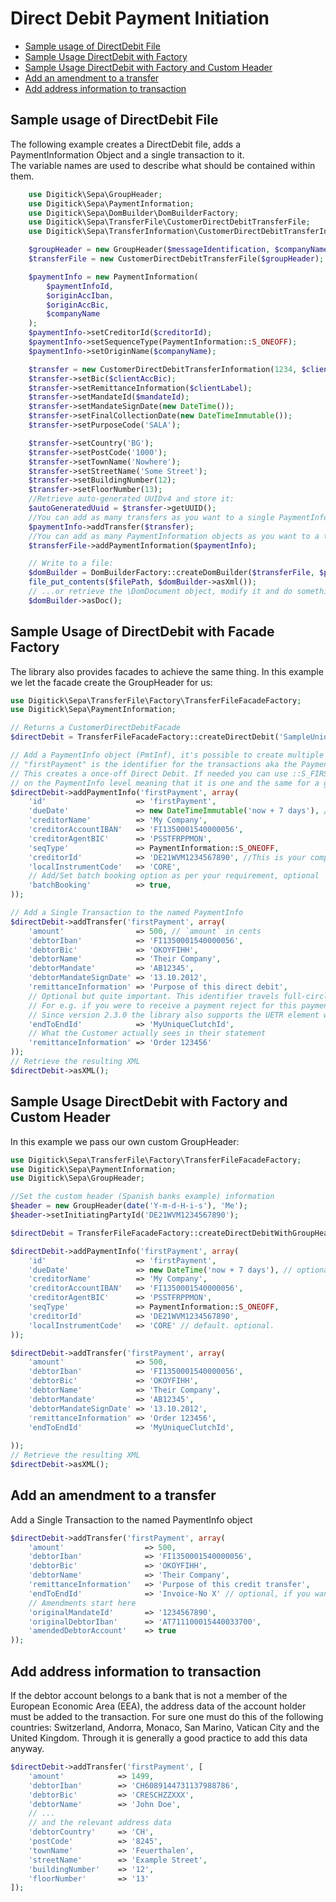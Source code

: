 Direct Debit Payment Initiation
===============================

* [Sample usage of DirectDebit File](sample-usage-of-directdebit-file)
* [Sample Usage DirectDebit with Factory](#sample-usage-directdebit-with-factory)
* [Sample Usage DirectDebit with Factory and Custom Header](#sample-usage-directdebit-with-factory-and-custom-header)
* [Add an amendment to a transfer](#add-an-amendment-to-a-transfer)
* [Add address information to transaction](#add-address-information-to-transaction)


Sample usage of DirectDebit File
-------------------------------------
The following example creates a DirectDebit file, adds a PaymentInformation Object and a single transaction to it.  
The variable names are used to describe what should be contained within them.

```php
    use Digitick\Sepa\GroupHeader;
    use Digitick\Sepa\PaymentInformation;
    use Digitick\Sepa\DomBuilder\DomBuilderFactory;
    use Digitick\Sepa\TransferFile\CustomerDirectDebitTransferFile;
    use Digitick\Sepa\TransferInformation\CustomerDirectDebitTransferInformation;

    $groupHeader = new GroupHeader($messageIdentification, $companyName);
    $transferFile = new CustomerDirectDebitTransferFile($groupHeader);

    $paymentInfo = new PaymentInformation(
        $paymentInfoId,
        $originAccIban,
        $originAccBic,
        $companyName
    );
    $paymentInfo->setCreditorId($creditorId);
    $paymentInfo->setSequenceType(PaymentInformation::S_ONEOFF);
    $paymentInfo->setOriginName($companyName);

    $transfer = new CustomerDirectDebitTransferInformation(1234, $clientAccIban, $clientName, $endToEndId);
    $transfer->setBic($clientAccBic);
    $transfer->setRemittanceInformation($clientLabel);
    $transfer->setMandateId($mandateId);
    $transfer->setMandateSignDate(new DateTime());
    $transfer->setFinalCollectionDate(new DateTimeImmutable());
    $transfer->setPurposeCode('SALA');

    $transfer->setCountry('BG');
    $transfer->setPostCode('1000');
    $transfer->setTownName('Nowhere');
    $transfer->setStreetName('Some Street');
    $transfer->setBuildingNumber(12);
    $transfer->setFloorNumber(13);
    //Retrieve auto-generated UUIDv4 and store it:
    $autoGeneratedUuid = $transfer->getUUID();
    //You can add as many transfers as you want to a single PaymentInformation object
    $paymentInfo->addTransfer($transfer);
    //You can add as many PaymentInformation objects as you want to a transfer file
    $transferFile->addPaymentInformation($paymentInfo);

    // Write to a file:
    $domBuilder = DomBuilderFactory::createDomBuilder($transferFile, $painFormat); //For e.g. 'pain.008.001.09'
    file_put_contents($filePath, $domBuilder->asXml());
    // ...or retrieve the \DomDocument object, modify it and do something else with it:
    $domBuilder->asDoc();
```

Sample Usage of DirectDebit with Facade Factory
-------------------------------------
The library also provides facades to achieve the same thing. In this example we let the facade create the GroupHeader for us:

```php
use Digitick\Sepa\TransferFile\Factory\TransferFileFacadeFactory;
use Digitick\Sepa\PaymentInformation;

// Returns a CustomerDirectDebitFacade
$directDebit = TransferFileFacadeFactory::createDirectDebit('SampleUniqueMsgId', 'SampleInitiatingPartyName', 'pain.008.001.09');

// Add a PaymentInfo object (PmtInf), it's possible to create multiple such objects in one ISO20022 file
// "firstPayment" is the identifier for the transactions aka the PaymentInfoId (PmtInfId)
// This creates a once-off Direct Debit. If needed you can use ::S_FIRST, ::S_RECURRING or ::S_FINAL respectively. Note that the sequence type is set 
// on the PaymentInfo level meaning that it is one and the same for a group of transfers.
$directDebit->addPaymentInfo('firstPayment', array(
    'id'                    => 'firstPayment',
    'dueDate'               => new DateTimeImmutable('now + 7 days'), // Optional. If not passed 'now' is used
    'creditorName'          => 'My Company',
    'creditorAccountIBAN'   => 'FI1350001540000056',
    'creditorAgentBIC'      => 'PSSTFRPPMON',
    'seqType'               => PaymentInformation::S_ONEOFF,
    'creditorId'            => 'DE21WVM1234567890', //This is your company's SEPA CreditorIdentifier. It's very important
    'localInstrumentCode'   => 'CORE',
    // Add/Set batch booking option as per your requirement, optional
    'batchBooking'          => true, 
));

// Add a Single Transaction to the named PaymentInfo
$directDebit->addTransfer('firstPayment', array(
    'amount'                => 500, // `amount` in cents
    'debtorIban'            => 'FI1350001540000056',
    'debtorBic'             => 'OKOYFIHH',
    'debtorName'            => 'Their Company',
    'debtorMandate'         => 'AB12345',
    'debtorMandateSignDate' => '13.10.2012',
    'remittanceInformation' => 'Purpose of this direct debit',
    // Optional but quite important. This identifier travels full-circle through the banking system.
    // For e.g. if you were to receive a payment reject for this payment this is one of the ways to concretely identify it.
    // Since version 2.3.0 the library also supports the UETR element which is essentially an UUIDv4
    'endToEndId'            => 'MyUniqueClutchId',
    // What the Customer actually sees in their statement
    'remittanceInformation' => 'Order 123456'
));
// Retrieve the resulting XML
$directDebit->asXML();
```

Sample Usage DirectDebit with Factory and Custom Header
-------------------------------------------------------
In this example we pass our own custom GroupHeader:

```php
use Digitick\Sepa\TransferFile\Factory\TransferFileFacadeFactory;
use Digitick\Sepa\PaymentInformation;
use Digitick\Sepa\GroupHeader;

//Set the custom header (Spanish banks example) information
$header = new GroupHeader(date('Y-m-d-H-i-s'), 'Me');
$header->setInitiatingPartyId('DE21WVM1234567890');

$directDebit = TransferFileFacadeFactory::createDirectDebitWithGroupHeader($header, 'pain.008.001.09');

$directDebit->addPaymentInfo('firstPayment', array(
    'id'                    => 'firstPayment',
    'dueDate'               => new DateTime('now + 7 days'), // optional. Otherwise default period is used
    'creditorName'          => 'My Company',
    'creditorAccountIBAN'   => 'FI1350001540000056',
    'creditorAgentBIC'      => 'PSSTFRPPMON',
    'seqType'               => PaymentInformation::S_ONEOFF,
    'creditorId'            => 'DE21WVM1234567890',
    'localInstrumentCode'   => 'CORE' // default. optional.
));

$directDebit->addTransfer('firstPayment', array(
    'amount'                => 500,
    'debtorIban'            => 'FI1350001540000056',
    'debtorBic'             => 'OKOYFIHH',
    'debtorName'            => 'Their Company',
    'debtorMandate'         => 'AB12345',
    'debtorMandateSignDate' => '13.10.2012',
    'remittanceInformation' => 'Order 123456',
    'endToEndId'            => 'MyUniqueClutchId',
    
));
// Retrieve the resulting XML
$directDebit->asXML();
```

Add an amendment to a transfer
------------------------------
Add a Single Transaction to the named PaymentInfo object
```php
$directDebit->addTransfer('firstPayment', array(
    'amount'                  => 500,
    'debtorIban'              => 'FI1350001540000056',
    'debtorBic'               => 'OKOYFIHH',
    'debtorName'              => 'Their Company',
    'remittanceInformation'   => 'Purpose of this credit transfer',
    'endToEndId'              => 'Invoice-No X' // optional, if you want to provide additional structured info
    // Amendments start here
    'originalMandateId'       => '1234567890',
    'originalDebtorIban'      => 'AT711100015440033700',
    'amendedDebtorAccount'    => true
));
```

Add address information to transaction
--------------------------------------
If the debtor account belongs to a bank that is not a member of the European Economic Area (EEA), the address data of the account holder must be added to the transaction.
For sure one must do this of the following countries: Switzerland, Andorra, Monaco, San Marino, Vatican City and the United Kingdom.
Through it is generally a good practice to add this data anyway. 


```php
$directDebit->addTransfer('firstPayment', [
    'amount'            => 1499,
    'debtorIban'        => 'CH6089144731137988786',
    'debtorBic'         => 'CRESCHZZXXX',
    'debtorName'        => 'John Doe',
    // ...
    // and the relevant address data
    'debtorCountry'     => 'CH',
    'postCode'          => '8245',
    'townName'          => 'Feuerthalen',
    'streetName'        => 'Example Street',
    'buildingNumber'    => '12',
    'floorNumber'       => '13'
]);
````

